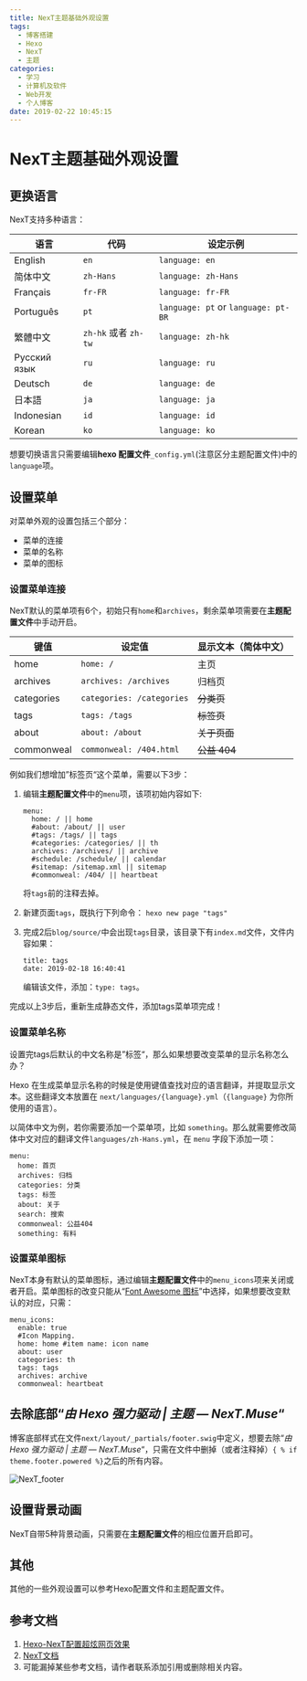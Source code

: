 ```yaml
---
title: NexT主题基础外观设置
tags:
  - 博客搭建
  - Hexo
  - NexT
  - 主题
categories:
  - 学习
  - 计算机及软件
  - Web开发
  - 个人博客
date: 2019-02-22 10:45:15
---
```


# NexT主题基础外观设置




## 更换语言

NexT支持多种语言：

| 语言         | 代码                 | 设定示例                            |
| ------------ | -------------------- | ----------------------------------- |
| English      | `en`                 | `language: en`                      |
| 简体中文     | `zh-Hans`            | `language: zh-Hans`                 |
| Français     | `fr-FR`              | `language: fr-FR`                   |
| Português    | `pt`                 | `language: pt` or `language: pt-BR` |
| 繁體中文     | `zh-hk` 或者 `zh-tw` | `language: zh-hk`                   |
| Русский язык | `ru`                 | `language: ru`                      |
| Deutsch      | `de`                 | `language: de`                      |
| 日本語       | `ja`                 | `language: ja`                      |
| Indonesian   | `id`                 | `language: id`                      |
| Korean       | `ko`                 | `language: ko`                      |

想要切换语言只需要编辑**hexo 配置文件**`_config.yml`(注意区分主题配置文件)中的`language`项。
<!--more-->
## 设置菜单

对菜单外观的设置包括三个部分：

* 菜单的连接
* 菜单的名称
* 菜单的图标

### 设置菜单连接

NexT默认的菜单项有6个，初始只有`home`和`archives`，剩余菜单项需要在**主题配置文件**中手动开启。

| 键值       | 设定值                    | 显示文本（简体中文） |
| ---------- | ------------------------- | -------------------- |
| home       | `home: /`                 | 主页                 |
| archives   | `archives: /archives`     | 归档页               |
| categories | `categories: /categories` | ~~分类页~~           |
| tags       | `tags: /tags`             | ~~标签页~~           |
| about      | `about: /about`           | ~~关于页面~~         |
| commonweal | `commonweal: /404.html`   | ~~公益 404~~         |

例如我们想增加”标签页“这个菜单，需要以下3步：

1. 编辑**主题配置文件**中的`menu`项，该项初始内容如下:

   ```
   menu:
     home: / || home
     #about: /about/ || user
     #tags: /tags/ || tags
     #categories: /categories/ || th
     archives: /archives/ || archive
     #schedule: /schedule/ || calendar
     #sitemap: /sitemap.xml || sitemap
     #commonweal: /404/ || heartbeat
   ```

   将`tags`前的注释去掉。

2. 新建页面`tags`，既执行下列命令：
   `hexo new page "tags"`

3. 完成2后`blog/source/`中会出现`tags`目录，该目录下有`index.md`文件，文件内容如果：

   ```
   title: tags
   date: 2019-02-18 16:40:41
   ```

   编辑该文件，添加：`type: tags`。

完成以上3步后，重新生成静态文件，添加tags菜单项完成！

### 设置菜单名称

设置完tags后默认的中文名称是”标签“，那么如果想要改变菜单的显示名称怎么办？

Hexo 在生成菜单显示名称的时候是使用键值查找对应的语言翻译，并提取显示文本。这些翻译文本放置在 `next/languages/{language}.yml`（`{language}` 为你所使用的语言）。

以简体中文为例，若你需要添加一个菜单项，比如 `something`。那么就需要修改简体中文对应的翻译文件`languages/zh-Hans.yml`，在 `menu` 字段下添加一项：

```
menu:
  home: 首页
  archives: 归档
  categories: 分类
  tags: 标签
  about: 关于
  search: 搜索
  commonweal: 公益404
  something: 有料
```

### 设置菜单图标

NexT本身有默认的菜单图标，通过编辑**主题配置文件**中的`menu_icons`项来关闭或者开启。菜单图标的改变只能从“[Font Awesome 图标](https://fontawesome.com/)”中选择，如果想要改变默认的对应，只需：

```
menu_icons:
  enable: true
  #Icon Mapping.
  home: home #item name: icon name
  about: user
  categories: th
  tags: tags
  archives: archive
  commonweal: heartbeat
```



## 去除底部“*由 Hexo 强力驱动 | 主题 — NexT.Muse*“

博客底部样式在文件`next/layout/_partials/footer.swig`中定义，想要去除“*由 Hexo 强力驱动 | 主题 — NexT.Muse*“，只需在文件中删掉（或者注释掉）`{ % if theme.footer.powered %}`之后的所有内容。

![NexT_footer](https://my-blog-1256501598.cos.ap-beijing.myqcloud.com/github-page/learn/CS/Web/blog/NexT_footer.PNG)

## 设置背景动画

NexT自带5种背景动画，只需要在**主题配置文件**的相应位置开启即可。

## 其他

其他的一些外观设置可以参考Hexo配置文件和主题配置文件。

## 参考文档

1. [Hexo-NexT配置超炫网页效果](https://www.jianshu.com/p/9f0e90cc32c2)
2. [NexT文档](http://theme-next.iissnan.com/getting-started.html)
3. 可能漏掉某些参考文档，请作者联系添加引用或删除相关内容。